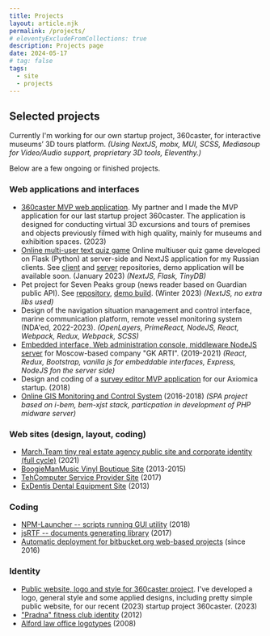 ```yaml
---
title: Projects
layout: article.njk
permalink: /projects/
# eleventyExcludeFromCollections: true
description: Projects page
date: 2024-05-17
# tag: false
tags:
  - site
  - projects
---
```


<!--
@changed 2024.06.18, 11:47
-->

## Selected projects

Currently I'm working for our own startup project, 360caster, for interactive museums’ 3D tours platform. _(Using NextJS, mobx, MUI, SCSS, Mediasoup for Video/Audio support, proprietary 3D tools, Eleventhy.)_

Below are a few ongoing or finished projects.

### Web applications and interfaces

- [360caster MVP web application](https://lilliputten.github.io/#/Projects/Web/2308-360caster-mvp). My partner and I made the MVP application for our last startup project 360caster. The application is designed for conducting virtual 3D excursions and tours of premises and objects previously filmed with high quality, mainly for museums and exhibition spaces. (2023)
- [Online multi-user text quiz game](https://lilliputten.github.io/#/Projects/Web/2301-online-quiz) Online multiuser quiz game developed on Flask (Python) at server-side and NextJS application for my Russian clients. See [client](https://github.com/lilliputten/tournament-game-client) and [server](https://github.com/lilliputten/tournament-game-server) repositories, demo application will be available soon. (January 2023) _(NextJS, Flask, TinyDB)_
- Pet project for Seven Peaks group (news reader based on Guardian public API).
  See [repository](https://github.com/lilliputten/peaks-test-project), [demo build](https://peaks.lilliputten.ru/). (Winter 2023) _(NextJS, no extra libs used)_
- Design of the navigation situation management and control interface, marine communication platform, remote vessel monitoring system (NDA'ed, 2022-2023). _(OpenLayers, PrimeReact, NodeJS, React, Webpack, Redux, Webpack, SCSS)_
- [Embedded interface, Web administration console, middleware NodeJS server](https://lilliputten.github.io/#/Projects/Interfaces/19xx-21xx-arti-printxpert) for Moscow-based company "GK ARTI". (2019-2021) _(React, Redux, Bootstrap, vanilla js for embeddable interfaces, Express, NodeJS fon the server side)_
- Design and coding of a [survey editor MVP application](https://lilliputten.github.io/#/Projects/Interfaces/1810-axiomica-survey-editor) for our Axiomica startup. (2018)
- [Online GIS Monitoring and Control System](https://lilliputten.github.io/#/Projects/Interfaces/18xx-vektor-element) (2016-2018) _(SPA project based on i-bem, bem-xjst stack, particpation in development of PHP midware server)_

### Web sites (design, layout, coding)

- [March.Team tiny real estate agency public site and corporate identity (full cycle)](https://lilliputten.github.io/#/Projects/Web/2201-MarchTeam) (2021)
- [BoogieManMusic Vinyl Boutique Site](https://lilliputten.github.io/#/Projects/Web/15xx-boogiemanmusic) (2013-2015)
- [TehComputer Service Provider Site](https://lilliputten.github.io/#/Projects/Web/1702-tehcomputer) (2017)
- [ExDentis Dental Equipment Site](https://lilliputten.github.io/#/Projects/Web/1308-ExDentis) (2013)

### Coding

- [NPM-Launcher -- scripts running GUI utility](https://lilliputten.github.io/#/Projects/Code/1811-npm-launcher) (2018)
- [jsRTF -- documents generating library](https://lilliputten.github.io/#/Projects/Code/1707-jsrtf) (2017)
- [Automatic deployment for bitbucket.org web-based projects](https://lilliputten.github.io/#/Projects/Code/2016-automatic-bitbucket-deploy) (since 2016)

<!--
### Design & printing

- [Artistically designed book of poems](https://lilliputten.github.io/#/Projects/Printing/1411-Bonjour) (2014)
- [INION book cover design](https://lilliputten.github.io/#/Projects/Printing/1403-kuraishity-book) (2014)
-->

### Identity

- [Public website, logo and style for 360caster project](https://lilliputten.github.io/#/Projects/Identity/2305-360caster-style). I've developed a logo, general style and some applied designs, including pretty simple public website, for our recent (2023) startup project 360caster. (2023)
- ["Pradna" fitness club identity](https://lilliputten.github.io/#/Projects/Identity/12xx-pradna) (2012)
- [Alford law office logotypes](https://lilliputten.github.io/#/Projects/Identity/0807-alford) (2008)

<!--
## See also

- [This portfolio "pet project"](https://github.com/lilliputten/lilliputten.github.io-v2) (external github repository link, 2018)
- (Old) Personal portfolio site (2000-2016, in Russian): [lilliputten.ru](http://lilliputten.ru)
-->
